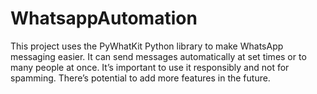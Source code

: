# WhatsappAutomation
This project uses the PyWhatKit Python library to make WhatsApp messaging easier. It can send messages automatically at set times or to many people at once. It’s important to use it responsibly and not for spamming. There’s potential to add more features in the future.
